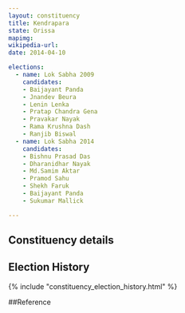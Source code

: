 ```yaml
---
layout: constituency
title: Kendrapara
state: Orissa
mapimg: 
wikipedia-url: 
date: 2014-04-10

elections: 
  - name: Lok Sabha 2009
    candidates: 
    - Baijayant Panda 
    - Jnandev Beura 
    - Lenin Lenka 
    - Pratap Chandra Gena 
    - Pravakar Nayak 
    - Rama Krushna Dash 
    - Ranjib Biswal  
  - name: Lok Sabha 2014
    candidates: 
    - Bishnu Prasad Das 
    - Dharanidhar Nayak 
    - Md.Samim Aktar 
    - Pramod Sahu 
    - Shekh Faruk 
    - Baijayant Panda 
    - Sukumar Mallick  

---
```


## Constituency details


## Election History
{% include "constituency_election_history.html" %}

##Reference
